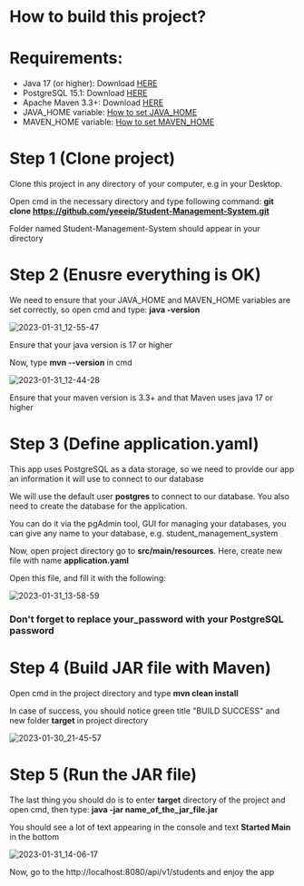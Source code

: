 <h1>How to build this project?</h1>

# Requirements: 
<ul>
  <li>Java 17 (or higher): Download <a href="https://www.oracle.com/java/technologies/javase/jdk17-archive-downloads.html">HERE</a></li>
  <li>PostgreSQL 15.1: Download <a href="https://www.enterprisedb.com/downloads/postgres-postgresql-downloads">HERE</a></li>
  <li>Apache Maven 3.3+: Download <a href="https://maven.apache.org/download.cgi">HERE</a></li>
  <li>JAVA_HOME variable: <a href="https://javatutorial.net/set-java-home-windows-10/">How to set JAVA_HOME</a></li>
  <li>MAVEN_HOME variable: <a href="https://maven.apache.org/download.cgi">How to set MAVEN_HOME</a></li>
</ul> 

# Step 1 (Clone project)
Clone this project in any directory of your computer, e.g in your Desktop.

Open cmd in the necessary directory and type following command: <b>git clone https://github.com/yeeeip/Student-Management-System.git</b>

Folder named Student-Management-System should appear in your directory
 
# Step 2 (Enusre everything is OK)
We need to ensure that your JAVA_HOME and MAVEN_HOME variables are set correctly, so open cmd and type: <b>java -version</b>

![2023-01-31_12-55-47](https://user-images.githubusercontent.com/81825828/215714215-2cc6645a-b417-4fa8-95c2-eba5fe0c8096.png)

Ensure that your java version is 17 or higher

Now, type <b>mvn --version</b> in cmd

![2023-01-31_12-44-28](https://user-images.githubusercontent.com/81825828/215712293-6b2be5e9-1f0a-40df-9f14-9bc190503bb0.png)

Ensure that your maven version is 3.3+ and that Maven uses java 17 or higher

# Step 3 (Define application.yaml)
This app uses PostgreSQL as a data storage, so we need to provide our app an information it will use to connect to our database

We will use the default user <b>postgres</b> to connect to our database. You also need to create the database for the application. 

You can do it via the pgAdmin tool, GUI for managing your databases, you can give any name to your database, e.g. student_management_system

Now, open project directory go to <b>src/main/resources</b>. Here, create new file with name <b>application.yaml</b>

Open this file, and fill it with the following:

![2023-01-31_13-58-59](https://user-images.githubusercontent.com/81825828/215728825-c9f8127d-df3d-4343-badb-41e2bb52db3a.png)

<h3>Don't forget to replace your_password with your PostgreSQL password</h3>

# Step 4 (Build JAR file with Maven)
Open cmd in the project directory and type <b>mvn clean install</b>

In case of success, you should notice green title "BUILD SUCCESS" and new folder <b>target</b> in project directory

![2023-01-30_21-45-57](https://user-images.githubusercontent.com/81825828/215554489-1286ec07-7694-49d5-ab80-a72195f5cbd4.png)
  
# Step 5 (Run the JAR file)

The last thing you should do is to enter <b>target</b> directory of the project and open cmd, then type: <b>java -jar name_of_the_jar_file.jar</b>

You should see a lot of text appearing in the console and text **Started Main** in the bottom

![2023-01-31_14-06-17](https://user-images.githubusercontent.com/81825828/215730779-279b1465-33b7-4f17-a3da-7a35f2180f1c.png)

Now, go to the http://localhost:8080/api/v1/students and enjoy the app
